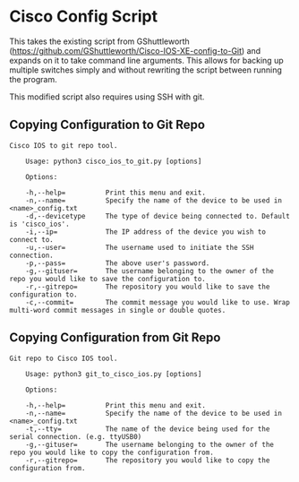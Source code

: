 # Cisco Config Script

This takes the existing script from GShuttleworth (https://github.com/GShuttleworth/Cisco-IOS-XE-config-to-Git) and expands on it to take command line arguments. This allows for backing up multiple switches simply and without rewriting the script between running the program.

This modified script also requires using SSH with git.

## Copying Configuration to Git Repo

```
Cisco IOS to git repo tool.

    Usage: python3 cisco_ios_to_git.py [options]
    
    Options:
    
    -h,--help=          Print this menu and exit.
    -n,--name=          Specify the name of the device to be used in <name>_config.txt
    -d,--devicetype     The type of device being connected to. Default is 'cisco_ios'.
    -i,--ip=            The IP address of the device you wish to connect to.
    -u,--user=          The username used to initiate the SSH connection.
    -p,--pass=          The above user's password.
    -g,--gituser=       The username belonging to the owner of the repo you would like to save the configuration to.
    -r,--gitrepo=       The repository you would like to save the configuration to.
    -c,--commit=        The commit message you would like to use. Wrap multi-word commit messages in single or double quotes.
```

## Copying Configuration from Git Repo

```
Git repo to Cisco IOS tool.

    Usage: python3 git_to_cisco_ios.py [options]
    
    Options:
    
    -h,--help=          Print this menu and exit.
    -n,--name=          Specify the name of the device to be used in <name>_config.txt
    -t,--tty=           The name of the device being used for the serial connection. (e.g. ttyUSB0)
    -g,--gituser=       The username belonging to the owner of the repo you would like to copy the configuration from.
    -r,--gitrepo=       The repository you would like to copy the configuration from.
```